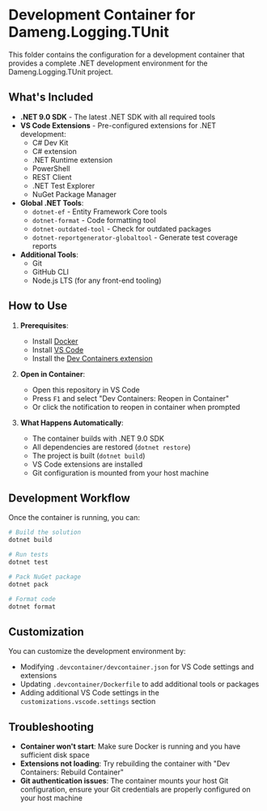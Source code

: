 # Development Container for Dameng.Logging.TUnit

This folder contains the configuration for a development container that provides a complete .NET development environment for the Dameng.Logging.TUnit project.

## What's Included

- **.NET 9.0 SDK** - The latest .NET SDK with all required tools
- **VS Code Extensions** - Pre-configured extensions for .NET development:
  - C# Dev Kit
  - C# extension
  - .NET Runtime extension
  - PowerShell
  - REST Client
  - .NET Test Explorer
  - NuGet Package Manager
- **Global .NET Tools**:
  - `dotnet-ef` - Entity Framework Core tools
  - `dotnet-format` - Code formatting tool
  - `dotnet-outdated-tool` - Check for outdated packages
  - `dotnet-reportgenerator-globaltool` - Generate test coverage reports
- **Additional Tools**:
  - Git
  - GitHub CLI
  - Node.js LTS (for any front-end tooling)

## How to Use

1. **Prerequisites**: 
   - Install [Docker](https://www.docker.com/products/docker-desktop)
   - Install [VS Code](https://code.visualstudio.com/)
   - Install the [Dev Containers extension](https://marketplace.visualstudio.com/items?itemName=ms-vscode-remote.remote-containers)

2. **Open in Container**:
   - Open this repository in VS Code
   - Press `F1` and select "Dev Containers: Reopen in Container"
   - Or click the notification to reopen in container when prompted

3. **What Happens Automatically**:
   - The container builds with .NET 9.0 SDK
   - All dependencies are restored (`dotnet restore`)
   - The project is built (`dotnet build`)
   - VS Code extensions are installed
   - Git configuration is mounted from your host machine

## Development Workflow

Once the container is running, you can:

```bash
# Build the solution
dotnet build

# Run tests
dotnet test

# Pack NuGet package
dotnet pack

# Format code
dotnet format
```

## Customization

You can customize the development environment by:

- Modifying `.devcontainer/devcontainer.json` for VS Code settings and extensions
- Updating `.devcontainer/Dockerfile` to add additional tools or packages
- Adding additional VS Code settings in the `customizations.vscode.settings` section

## Troubleshooting

- **Container won't start**: Make sure Docker is running and you have sufficient disk space
- **Extensions not loading**: Try rebuilding the container with "Dev Containers: Rebuild Container"
- **Git authentication issues**: The container mounts your host Git configuration, ensure your Git credentials are properly configured on your host machine
